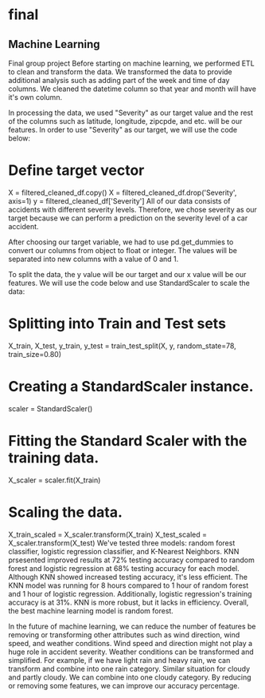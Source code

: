 # final

## Machine Learning
Final group project
Before starting on machine learning, we performed ETL to clean and transform the data. We transformed the data to provide additional analysis such as adding part of the week and time of day columns. We cleaned the datetime column so that year and month will have it's own column.

In processing the data, we used "Severity" as our target value and the rest of the columns such as latitude, longitude, zipcpde, and etc. will be our features. In order to use "Severity" as our target, we will use the code below:

# Define target vector
X = filtered_cleaned_df.copy()
X = filtered_cleaned_df.drop('Severity', axis=1)
y = filtered_cleaned_df['Severity']
All of our data consists of accidents with different severity levels. Therefore, we chose severity as our target because we can perform a prediction on the severity level of a car accident.

After choosing our target variable, we had to use pd.get_dummies to convert our columns from object to float or integer. The values will be separated into new columns with a value of 0 and 1.

To split the data, the y value will be our target and our x value will be our features. We will use the code below and use StandardScaler to scale the data:

# Splitting into Train and Test sets
X_train, X_test, y_train, y_test = train_test_split(X, y, random_state=78, train_size=0.80)

# Creating a StandardScaler instance.
scaler = StandardScaler()

# Fitting the Standard Scaler with the training data.
X_scaler = scaler.fit(X_train)

# Scaling the data.
X_train_scaled = X_scaler.transform(X_train)
X_test_scaled = X_scaler.transform(X_test)
We've tested three models: random forest classifier, logistic regression classifier, and K-Nearest Neighbors. KNN prsesented improved results at 72% testing accuracy compared to random forest and logistic regression at 68% testing accuracy for each model. Although KNN showed increased testing accuracy, it's less efficient. The KNN model was running for 8 hours compared to 1 hour of random forest and 1 hour of logistic regression. Additionally, logistic regression's training accuracy is at 31%. KNN is more robust, but it lacks in efficiency. Overall, the best machine learning model is random forest.

In the future of machine learning, we can reduce the number of features be removing or transforming other attributes such as wind direction, wind speed, and weather conditions. Wind speed and direction might not play a huge role in accident severity. Weather conditions can be transformed and simplified. For example, if we have light rain and heavy rain, we can transform and combine into one rain category. Similar situation for cloudy and partly cloudy. We can combine into one cloudy category. By reducing or removing some features, we can improve our accuracy percentage.
